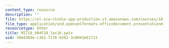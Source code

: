 ```yaml
---
content_type: resource
description: ''
file: https://ol-ocw-studio-app-production.s3.amazonaws.com/courses/18-404j-theory-of-computation-fall-2020/386d369ec3b17176b5623c0043e61713_MIT18_404f20_lec16.pptx
file_type: application/vnd.openxmlformats-officedocument.presentationml.presentation
resourcetype: Other
title: MIT18_404f20_lec16.pptx
uid: 386d369e-c3b1-7176-b562-3c0043e61713
---
```

